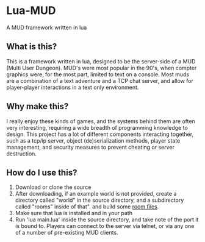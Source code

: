 # Lua-MUD
A MUD framework written in lua

## What is this?
This is a framework written in lua, designed to be the server-side of a MUD (Multi User Dungeon). MUD's were most popular in the 90's, when compter graphics were, for the most part, limited to text on a console. Most muds are a combination of a text adventure and a TCP chat server, and allow for player-player interactions in a text only environment.

## Why make this?
I really enjoy these kinds of games, and the systems behind them are often very interesting, requiring a wide breadth of programming knowledge to design. This project has a lot of different components interacting together, such as a tcp/ip server, object (de)serialization methods, player state management, and security measures to prevent cheating or server destruction.

## How do I use this?
1. Download or clone the source
  1. After downloading, if an example world is not provided, create a directory called "world" in the source directory, and a subdirectory called "rooms" inside of that". and build some [room files](https://github.com/DeltaF1/Lua-MUD/wiki/Room-Files). 
2. Make sure that lua is installed and in your path
3. Run 'lua main.lua' inside the source directory, and take note of the port it is bound to. Players can connect to the server via telnet, or via any one of a number of pre-existing MUD clients.
